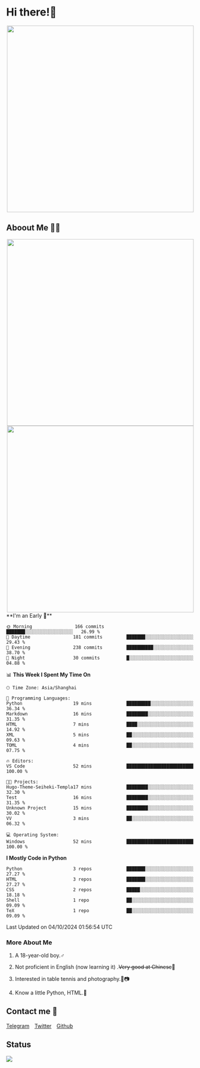 # Hi there!🎉

<div align=center><img src="https://count.getloli.com/get/@Cicada000?theme=moebooru" width=500px></div>

## Aboout Me 👀💦

<div align=center>
<img src="https://github-readme-stats.vercel.app/api?username=Cicada000&show_icons=true&theme=tokyonight" width=500px>
<br>
<img src="https://github-readme-stats.vercel.app/api/top-langs/?username=Cicada000&show_icons=true&theme=tokyonight&layout=compact" width=500px>
</div>
<!--START_SECTION:waka-->
**I'm an Early 🐤** 

```text
🌞 Morning                166 commits         ███████░░░░░░░░░░░░░░░░░░   26.99 % 
🌆 Daytime                181 commits         ███████░░░░░░░░░░░░░░░░░░   29.43 % 
🌃 Evening                238 commits         ██████████░░░░░░░░░░░░░░░   38.70 % 
🌙 Night                  30 commits          █░░░░░░░░░░░░░░░░░░░░░░░░   04.88 % 
```


📊 **This Week I Spent My Time On** 

```text
🕑︎ Time Zone: Asia/Shanghai

💬 Programming Languages: 
Python                   19 mins             █████████░░░░░░░░░░░░░░░░   36.34 % 
Markdown                 16 mins             ████████░░░░░░░░░░░░░░░░░   31.35 % 
HTML                     7 mins              ████░░░░░░░░░░░░░░░░░░░░░   14.92 % 
XML                      5 mins              ██░░░░░░░░░░░░░░░░░░░░░░░   09.63 % 
TOML                     4 mins              ██░░░░░░░░░░░░░░░░░░░░░░░   07.75 % 

🔥 Editors: 
VS Code                  52 mins             █████████████████████████   100.00 % 

🐱‍💻 Projects: 
Hugo-Theme-Seiheki-Templa17 mins             ████████░░░░░░░░░░░░░░░░░   32.30 % 
Test                     16 mins             ████████░░░░░░░░░░░░░░░░░   31.35 % 
Unknown Project          15 mins             ████████░░░░░░░░░░░░░░░░░   30.02 % 
VV                       3 mins              ██░░░░░░░░░░░░░░░░░░░░░░░   06.32 % 

💻 Operating System: 
Windows                  52 mins             █████████████████████████   100.00 % 
```

**I Mostly Code in Python** 

```text
Python                   3 repos             ███████░░░░░░░░░░░░░░░░░░   27.27 % 
HTML                     3 repos             ███████░░░░░░░░░░░░░░░░░░   27.27 % 
CSS                      2 repos             █████░░░░░░░░░░░░░░░░░░░░   18.18 % 
Shell                    1 repo              ██░░░░░░░░░░░░░░░░░░░░░░░   09.09 % 
TeX                      1 repo              ██░░░░░░░░░░░░░░░░░░░░░░░   09.09 % 
```




 Last Updated on 04/10/2024 01:56:54 UTC
<!--END_SECTION:waka-->

### More About Me

1. A 18-year-old boy.♂

2. Not proficient in English (now learning it) .~~Very good at Chinese~~🤣

3. Interested in table tennis and photography.🏓📷

4. Know a little Python, HTML.🐍


## Contact me 💬

[Telegram](https://t.me/CicadaLYW)&emsp;[Twitter](https://twitter.com/Cicada0001)&emsp;[Github](https://github.com/Cicada000)

## Status
<img src="https://weather-icon.journeyad.repl.co/@hangzhou?v=1" align="left">







